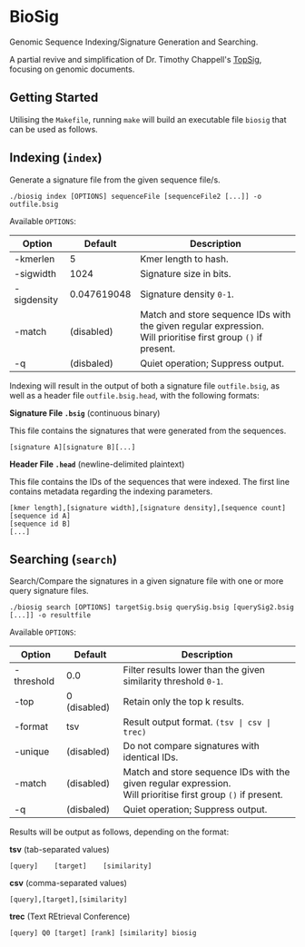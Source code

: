 # BioSig
Genomic Sequence Indexing/Signature Generation and Searching.

A partial revive and simplification of Dr. Timothy Chappell's [TopSig](https://github.com/tachappell/topsig), focusing on genomic documents.

## Getting Started
Utilising the `Makefile`, running `make` will build an executable file `biosig` that can be used as follows.

## Indexing (`index`)
Generate a signature file from the given sequence file/s.

`./biosig index [OPTIONS] sequenceFile [sequenceFile2 [...]] -o outfile.bsig`

Available `OPTIONS`:

| Option      | Default     | Description                                                                                                      |
| ----------- | ----------- | ---------------------------------------------------------------------------------------------------------------- |
| -kmerlen    | 5           | Kmer length to hash.                                                                                             |
| -sigwidth   | 1024        | Signature size in bits.                                                                                          |
| -sigdensity | 0.047619048 | Signature density `0-1`.                                                                                         |
| -match      | (disabled)  | Match and store sequence IDs with the given regular expression.<br/>Will prioritise first group `()` if present. |
| -q          | (disbaled)  | Quiet operation; Suppress output.                                                                                |

Indexing will result in the output of both a signature file `outfile.bsig`, as well as a header file `outfile.bsig.head`, with the following formats:

**Signature File `.bsig`** (continuous binary)

This file contains the signatures that were generated from the sequences.
```
[signature A][signature B][...]
```

**Header File `.head`** (newline-delimited plaintext)

This file contains the IDs of the sequences that were indexed. The first line contains metadata regarding the indexing parameters.
```
[kmer length],[signature width],[signature density],[sequence count]
[sequence id A]
[sequence id B]
[...]
```

## Searching (`search`)
Search/Compare the signatures in a given signature file with one or more query signature files.

`./biosig search [OPTIONS] targetSig.bsig querySig.bsig [querySig2.bsig [...]] -o resultfile`

Available `OPTIONS`:

| Option      | Default      | Description                                                                                                      |
| ----------- | ------------ | ---------------------------------------------------------------------------------------------------------------- |
| -threshold  | 0.0          | Filter results lower than the given similarity threshold `0-1`.                                                  |
| -top        | 0 (disabled) | Retain only the top k results.                                                                                   |
| -format     | tsv          | Result output format. `(tsv \| csv \| trec)`                                                                     |
| -unique     | (disabled)   | Do not compare signatures with identical IDs.                                                                    |
| -match      | (disabled)   | Match and store sequence IDs with the given regular expression.<br/>Will prioritise first group `()` if present. |
| -q          | (disbaled)   | Quiet operation; Suppress output.                                                                                |

Results will be output as follows, depending on the format:

**tsv** (tab-separated values)
```
[query]    [target]    [similarity]
```

**csv** (comma-separated values)
```
[query],[target],[similarity]
```

**trec** (Text REtrieval Conference)
```
[query] Q0 [target] [rank] [similarity] biosig
```
